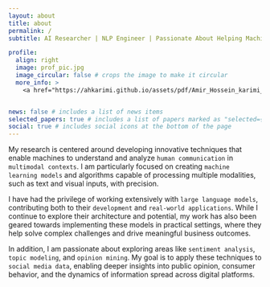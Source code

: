 ```yaml
---
layout: about
title: about
permalink: /
subtitle: AI Researcher | NLP Engineer | Passionate About Helping Machines Understand Humans

profile:
  align: right
  image: prof_pic.jpg
  image_circular: false # crops the image to make it circular
  more_info: >
    <a href="https://ahkarimi.github.io/assets/pdf/Amir_Hossein_karimi_2024_10.pdf" download>Download PDF CV</a>


news: false # includes a list of news items
selected_papers: true # includes a list of papers marked as "selected={true}"
social: true # includes social icons at the bottom of the page
---
```


My research is centered around developing innovative techniques that enable machines to understand and analyze `human communication` in `multimodal contexts`. I am particularly focused on creating `machine learning models` and algorithms capable of processing multiple modalities, such as text and visual inputs, with precision.

I have had the privilege of working extensively with `large language models`, contributing both to their `development` and `real-world applications`. While I continue to explore their architecture and potential, my work has also been geared towards implementing these models in practical settings, where they help solve complex challenges and drive meaningful business outcomes.

In addition, I am passionate about exploring areas like `sentiment analysis`, `topic modeling`, and `opinion mining`. My goal is to apply these techniques to `social media data`, enabling deeper insights into public opinion, consumer behavior, and the dynamics of information spread across digital platforms.